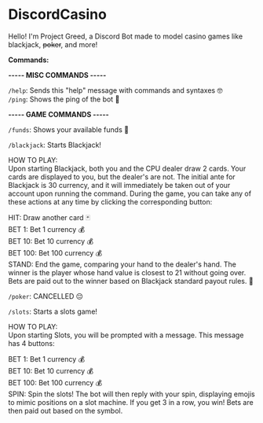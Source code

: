 # DiscordCasino
Hello! I'm Project Greed, a Discord Bot made to model casino games like blackjack, ~~poker~~, and more!

<b>Commands:</b>

<b>----- MISC COMMANDS -----</b>

`/help`: Sends this "help" message with commands and syntaxes 🤓  
`/ping`: Shows the ping of the bot 🏓

<b>----- GAME COMMANDS -----</b>

`/funds`: Shows your available funds 🤑    

`/blackjack`: Starts Blackjack!  

HOW TO PLAY:  
Upon starting Blackjack, both you and the CPU dealer draw 2 cards. Your cards are displayed to you, but the dealer's are not. The initial ante for Blackjack is 30 currency, and it will immediately be taken out of your account upon running the command. During the game, you can take any of these actions at any time by clicking the corresponding button:  

HIT: Draw another card 🃏  
BET 1: Bet 1 currency 💰  
BET 10: Bet 10 currency 💰  
BET 100: Bet 100 currency 💰  
STAND: End the game, comparing your hand to the dealer's hand. The winner is the player whose hand value is closest to 21 without going over. Bets are paid out to the winner based on Blackjack standard payout rules. 🤑  

`/poker`: CANCELLED 😔  

`/slots`: Starts a slots game!    

HOW TO PLAY:    
Upon starting Slots, you will be prompted with a message. This message has 4 buttons:    

BET 1: Bet 1 currency 💰  
BET 10: Bet 10 currency 💰  
BET 100: Bet 100 currency 💰  
SPIN: Spin the slots! The bot will then reply with your spin, displaying emojis to mimic positions on a slot machine. If you get 3 in a row, you win! Bets are then paid out based on the symbol.    
